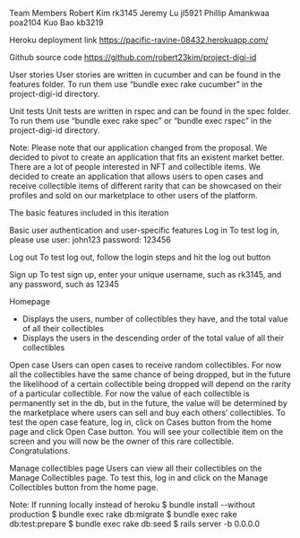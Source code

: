 Team Members
Robert Kim rk3145
Jeremy Lu jl5921
Phillip Amankwaa poa2104
Kuo Bao kb3219

Heroku deployment link
https://pacific-ravine-08432.herokuapp.com/

Github source code
https://github.com/robert23kim/project-digi-id

User stories
User stories are written in cucumber and can be found in the features folder. To run them use “bundle exec rake cucumber” in the project-digi-id directory.

Unit tests
Unit tests are written in rspec and can be found in the spec folder. To run them use “bundle exec rake spec” or “bundle exec rspec” in the project-digi-id directory.

Note: Please note that our application changed from the proposal. We decided to pivot to create an application that fits an existent market better. There are a lot of people interested in NFT and collectible items. We decided to create an application that allows users to open cases and receive collectible items of different rarity that can be showcased on their profiles and sold on our marketplace to other users of the platform.

The basic features included in this iteration

Basic user authentication and user-specific features
Log in
To test log in, please use user: john123 password: 123456

Log out
To test log out, follow the login steps and hit the log out button

Sign up
To test sign up, enter your unique username, such as rk3145, and any password, such as 12345

Homepage
- Displays the users, number of collectibles they have, and the total value of all their collectibles
- Displays the users in the descending order of the total value of all their collectibles

Open case
Users can open cases to receive random collectibles. For now all the collectibles have the same chance of being dropped, but in the future the likelihood of a certain collectible being dropped will depend on the rarity of a particular collectible. For now the value of each collectible is permanently set in the db, but in the future, the value will be determined by the marketplace where users can sell and buy each others’ collectibles. 
To test the open case feature, log in, click on Cases button from the home page and click Open Case button. You will see your collectible item on the screen and you will now be the owner of this rare collectible. Congratulations.

Manage collectibles page
Users can view all their collectibles on the Manage Collectibles page.
To test this, log in and click on the Manage Collectibles button from the home page. 


Note:
If running locally instead of heroku
$ bundle install --without production
$ bundle exec rake db:migrate
$ bundle exec rake db:test:prepare
$ bundle exec rake db:seed
$ rails server -b 0.0.0.0
